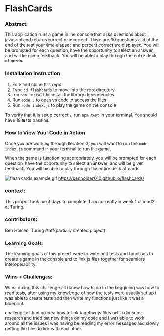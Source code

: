 # FlashCards

### Abstract:

This application runs a game in the console that asks questions about javasript and returns correct or incorrect. There are 30 questions and at the end of the test your time elapsed and percent correct are displayed. You will be prompted for each question, have the opportunity to select an answer, and will be given feedback. You will be able to play through the entire deck of cards.

### Installation Instruction

1. Fork and clone this repo.
2. Type `cd flashcards` to move into the root directory
3. run `npm install` to install the library dependencies
4. Run `code .` to open vs code to access the files
5. Run `node index.js` to play the game on the console

To verify that it is setup correctly, run `npm test` in your terminal. You should have 18 tests passing.

### How to View Your Code in Action

Once you are working through Iteration 3, you will want to run the `node index.js` command in your terminal to run the game.

When the game is functioning appropriately, you will be prompted for each question, have the opportunity to select an answer, and will be given feedback. You will be able to play through the entire deck of cards:

![flash cards example gif](https://media.giphy.com/media/1zkb1q58eTiTH6D7wc/giphy.gif)
https://benholden010.github.io/flashcards/

### context:

This project took me 3 days to complete, I am currently in week 1 of mod2 at Turing.

### contributors:

Ben Holden, Turing staff(partially created project).

### Learning Goals: 

The learning goals of this project were to write unit tests and functions to create a game in the console and to link js files together for seamless interoperability.

### Wins + Challenges:

Wins: during this challenge all i knew how to do in the beggining was how to read tests, after using my knowledge of how the tests were usually set up i was able to create tests and then write my functions just like it was a blueprint.

challenges: I had no idea how to link together js files until i did some research and tried out new things on my code and i was able to work around all the issues i was having be reading my error messages and slowly getting the files to link with eachother.
